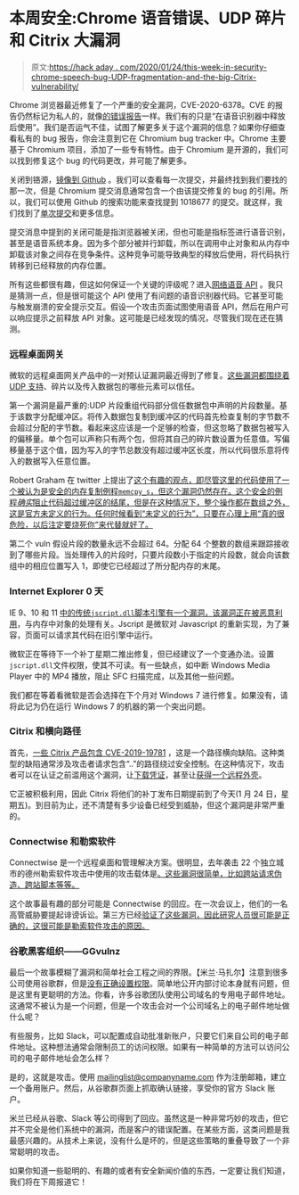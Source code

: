 # 本周安全:Chrome 语音错误、UDP 碎片和 Citrix 大漏洞

> 原文:[https://hack aday . com/2020/01/24/this-week-in-security-chrome-speech-bug-UDP-fragmentation-and-the-big-Citrix-vulnerability/](https://hackaday.com/2020/01/24/this-week-in-security-chrome-speech-bug-udp-fragmentation-and-the-big-citrix-vulnerability/)

Chrome 浏览器最近修复了一个严重的安全漏洞，CVE-2020-6378。CVE 的报告仍然标记为私人的，就像[的错误报告](https://bugs.chromium.org/p/chromium/issues/detail?id=1018677)一样。我们有的只是“在语音识别器中释放后使用”。我们是否运气不佳，试图了解更多关于这个漏洞的信息？如果你仔细查看私有的 bug 报告，你会注意到它在 Chromium bug tracker 中。Chrome 主要基于 Chromium 项目，添加了一些专有特性。由于 Chromium 是开源的，我们可以找到修复这个 bug 的代码更改，并可能了解更多。

关闭到铬源，[镜像到 Github](https://github.com/chromium/chromium) 。我们可以查看每一次提交，并最终找到我们要找的那一次，但是 Chromium 提交消息通常包含一个由该提交修复的 bug 的引用。所以，我们可以使用 Github 的搜索功能来查找提到 1018677 的提交。就这样，我们找到了[单次提交](https://github.com/chromium/chromium/commit/57f988dd7c1f63f59b44282efcc9e6f1e85ac19c)和更多信息。

提交消息中提到的关闭可能是指浏览器被关闭，但也可能是指标签进行语音识别，甚至是语音系统本身。因为多个部分被并行卸载，所以在调用中止对象和从内存中卸载该对象之间存在竞争条件。这种竞争可能导致典型的释放后使用，将代码执行转移到已经释放的内存位置。

所有这些都很有趣，但这如何保证一个关键的评级呢？进入[网络语音 API](https://developers.google.com/web/updates/2013/01/Voice-Driven-Web-Apps-Introduction-to-the-Web-Speech-API) 。我只是猜测一点，但是很可能这个 API 使用了有问题的语音识别器代码。它甚至可能与触发崩溃的安全提示交互。假设一个攻击页面试图使用语音 API，然后在用户可以响应提示之前释放 API 对象。这可能是已经发现的情况，尽管我们现在还在猜测。

### 远程桌面网关

微软的远程桌面网关产品中的一对预认证漏洞最近得到了修复。[这些漏洞都围绕着 UDP 支持](https://www.kryptoslogic.com/blog/2020/01/rdp-to-rce-when-fragmentation-goes-wrong/)、碎片以及传入数据包的哪些元素可以信任。

第一个漏洞是最严重的:UDP 片段重组代码部分信任数据包中声明的片段数量。基于该数字分配缓冲区。将传入数据包复制到缓冲区的代码首先检查复制的字节数不会超过分配的字节数。看起来这应该是一个足够的检查，但这忽略了数据包被写入的偏移量。单个包可以声称只有两个包，但将其自己的碎片数设置为任意值。写偏移量基于这个值，因为写入的字节总数没有超过缓冲区长度，所以代码很乐意将传入的数据写入任意位置。

Robert Graham 在 twitter 上提出了[这个有趣的观点，即尽管这里的代码使用了一个被认为是安全的内存复制例程`memcpy_s`，但这个漏洞仍然存在。这个安全的例程*确实*阻止代码超过缓冲区的结尾，但是在这种情况下，整个操作都在数组之外，这是官方未定义的行为。任何时候看到“未定义的行为”，只要在心理上用“真的很危险，以后注定要烧死你”来代替就好了。](https://twitter.com/ErrataRob/status/1219019660756242432)

第二个 vuln 假设片段的数量永远不会超过 64。分配 64 个整数的数组来跟踪接收到了哪些片段。当处理传入的片段时，只要片段数小于指定的片段数，就会向该数组中的相应位置写入 1，即使它已经超过了所分配内存的末尾。

### Internet Explorer 0 天

IE 9、10 和 11 [中的传统`jscript.dll`脚本引擎有一个漏洞，该漏洞正在被恶意利用](https://threatpost.com/microsoft-zero-day-actively-exploited-patch/152018/)，与内存中对象的处理有关。Jscript 是微软对 Javascript 的重新实现，为了兼容，页面可以请求其代码在旧引擎中运行。

微软正在等待下一个补丁星期二推出修复，但已经建议了一个变通办法。设置`jscript.dll`文件权限，使其不可读。有一些缺点，如中断 Windows Media Player 中的 MP4 播放，阻止 SFC 扫描完成，以及其他一些问题。

我们都在等着看微软是否会选择在下个月对 Windows 7 进行修复。如果没有，请将此记为仍在运行 Windows 7 的机器的第一个突出问题。

### Citrix 和横向路径

首先，[一些 Citrix 产品包含 CVE-2019-19781](https://threatpost.com/citrix-patch-rollout-critical-rce-flaw/152041/) ，这是一个路径横向缺陷。这种类型的缺陷通常涉及攻击者请求包含“..”的路径绕过安全控制。在这种情况下，攻击者可以在认证之前滥用这个漏洞，让[下载凭证](https://github.com/projectzeroindia/CVE-2019-19781)，甚至让[获得一个远程外壳](https://github.com/trustedsec/cve-2019-19781/)。

它正被积极利用，因此 Citrix 将他们的补丁发布日期提前到了今天(1 月 24 日，星期五)。到目前为止，还不清楚有多少设备已经受到威胁，但这个漏洞是非常严重的。

### Connectwise 和勒索软件

Connectwise 是一个远程桌面和管理解决方案。很明显，去年袭击 22 个独立城市的德州勒索软件攻击中使用的攻击载体是[。这些漏洞很简单，比如跨站请求伪造、跨站脚本等等。](https://know.bishopfox.com/advisories/connectwise-control)

这个故事最有趣的部分可能是 Connectwise 的回应。在一次会议上，他们的一名高管威胁要提起诽谤诉讼。第三方已经[验证了这些漏洞，因此研究人员很可能是正确的，这很可能是勒索软件攻击的原因。](https://blog.huntresslabs.com/validating-the-bishop-fox-findings-in-connectwise-control-9155eec36a34)

### 谷歌黑客组织——GGvulnz

最后一个故事模糊了漏洞和简单社会工程之间的界限。【米兰·马扎尔】注意到很多公司使用谷歌群，但是[没有正确设置权限](https://medium.com/@milanmagyar/ggvulnz-how-i-hacked-hundreds-of-companies-through-google-groups-b69c658c8924)。简单地公开内部讨论本身就有问题，但是这里有更聪明的方法。你看，许多谷歌团队使用公司域名的专用电子邮件地址。这通常不被认为是一个问题，但是一个攻击会对一个公司域名上的电子邮件地址做什么呢？

有些服务，比如 Slack，可以配置成自动批准新账户，只要它们来自公司的电子邮件地址。这种想法通常会限制员工的访问权限。如果有一种简单的方法可以访问公司的电子邮件地址会怎么样？

是的，这就是攻击。使用 mailinglist@companyname.com 作为注册邮箱，建立一个备用账户。然后，从谷歌群页面上抓取确认链接，享受你的官方 Slack 账户。

米兰已经从谷歌、Slack 等公司得到了回应。虽然这是一种非常巧妙的攻击，但它并不完全是他们系统中的漏洞，而是客户的错误配置。在某些方面，这类问题是我最感兴趣的。从技术上来说，没有什么是坏的，但是这些策略的重叠导致了一个非常聪明的攻击。

如果你知道一些聪明的、有趣的或者有安全新闻价值的东西，一定要让我们知道，我们将在下周报道它！
